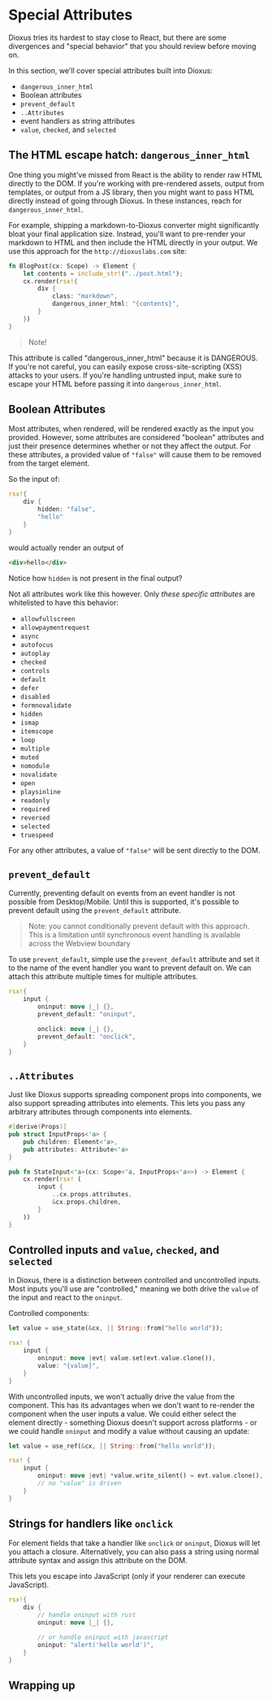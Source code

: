 # Special Attributes

Dioxus tries its hardest to stay close to React, but there are some divergences and "special behavior" that you should review before moving on.

In this section, we'll cover special attributes built into Dioxus:

- `dangerous_inner_html`
- Boolean attributes
- `prevent_default`
- `..Attributes`
- event handlers as string attributes
- `value`, `checked`, and `selected`

## The HTML escape hatch: `dangerous_inner_html`

One thing you might've missed from React is the ability to render raw HTML directly to the DOM. If you're working with pre-rendered assets, output from templates, or output from a JS library, then you might want to pass HTML directly instead of going through Dioxus. In these instances, reach for `dangerous_inner_html`.

For example, shipping a markdown-to-Dioxus converter might significantly bloat your final application size. Instead, you'll want to pre-render your markdown to HTML and then include the HTML directly in your output. We use this approach for the `http://dioxuslabs.com` site:


```rust
fn BlogPost(cx: Scope) -> Element {
    let contents = include_str!("../post.html");
    cx.render(rsx!{
        div {
            class: "markdown",
            dangerous_inner_html: "{contents}",
        }
    })
}
```

> Note! 

This attribute is called "dangerous_inner_html" because it is DANGEROUS. If you're not careful, you can easily expose cross-site-scripting (XSS) attacks to your users. If you're handling untrusted input, make sure to escape your HTML before passing it into `dangerous_inner_html`.


## Boolean Attributes

Most attributes, when rendered, will be rendered exactly as the input you provided. However, some attributes are considered "boolean" attributes and just their presence determines whether or not they affect the output. For these attributes, a provided value of `"false"` will cause them to be removed from the target element.

So the input of:

```rust
rsx!{
    div {
        hidden: "false",
        "hello"
    }
}
```
would actually render an output of 
```html
<div>hello</div> 
```

Notice how `hidden` is not present in the final output?

Not all attributes work like this however. Only *these specific attributes* are whitelisted to have this behavior:

- `allowfullscreen`
- `allowpaymentrequest`
- `async`
- `autofocus`
- `autoplay`
- `checked`
- `controls`
- `default`
- `defer`
- `disabled`
- `formnovalidate`
- `hidden`
- `ismap`
- `itemscope`
- `loop`
- `multiple`
- `muted`
- `nomodule`
- `novalidate`
- `open`
- `playsinline`
- `readonly`
- `required`
- `reversed`
- `selected`
- `truespeed`

For any other attributes, a value of `"false"` will be sent directly to the DOM.

## `prevent_default`

Currently, preventing default on events from an event handler is not possible from Desktop/Mobile. Until this is supported, it's possible to prevent default using the `prevent_default` attribute. 

> Note: you cannot conditionally prevent default with this approach. This is a limitation until synchronous event handling is available across the Webview boundary 

To use `prevent_default`, simple use the `prevent_default` attribute and set it to the name of the event handler you want to prevent default on. We can attach this attribute multiple times for multiple attributes.

```rust
rsx!{
    input {
        oninput: move |_| {},
        prevent_default: "oninput",

        onclick: move |_| {},
        prevent_default: "onclick",
    }
}
```

## `..Attributes`

Just like Dioxus supports spreading component props into components, we also support spreading attributes into elements. This lets you pass any arbitrary attributes through components into elements.


```rust
#[derive(Props)]
pub struct InputProps<'a> {
    pub children: Element<'a>,
    pub attributes: Attribute<'a>
}

pub fn StateInput<'a>(cx: Scope<'a, InputProps<'a>>) -> Element {
    cx.render(rsx! (
        input {
            ..cx.props.attributes,
            &cx.props.children,
        }
    ))
}
```

## Controlled inputs and `value`, `checked`, and `selected`


In Dioxus, there is a distinction between controlled and uncontrolled inputs. Most inputs you'll use are "controlled," meaning we both drive the `value` of the input and react to the `oninput`.

Controlled components:
```rust
let value = use_state(&cx, || String::from("hello world"));

rsx! {
    input {
        oninput: move |evt| value.set(evt.value.clone()),
        value: "{value}",
    }
}
```

With uncontrolled inputs, we won't actually drive the value from the component. This has its advantages when we don't want to re-render the component when the user inputs a value. We could either select the element directly - something Dioxus doesn't support across platforms - or we could handle `oninput` and modify a value without causing an update:

```rust
let value = use_ref(&cx, || String::from("hello world"));

rsx! {
    input {
        oninput: move |evt| *value.write_silent() = evt.value.clone(),
        // no "value" is driven
    }
}
```

## Strings for handlers like `onclick`

For element fields that take a handler like `onclick` or `oninput`, Dioxus will let you attach a closure. Alternatively, you can also pass a string using normal attribute syntax and assign this attribute on the DOM.

This lets you escape into JavaScript (only if your renderer can execute JavaScript).

```rust
rsx!{
    div {
        // handle oninput with rust
        oninput: move |_| {},

        // or handle oninput with javascript
        oninput: "alert('hello world')",
    }
}

```

## Wrapping up
